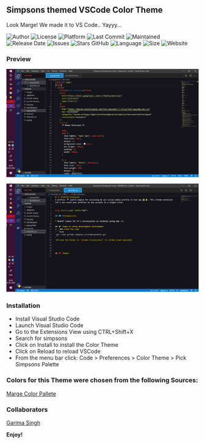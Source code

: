 ## Simpsons themed VSCode Color Theme
Look Marge! We made it to VS Code.. Yayyy...

![Author](https://img.shields.io/badge/author-garimasingh128-orange)
![License](https://img.shields.io/badge/license-MIT-brightgreen)
![Platform](https://img.shields.io/badge/platform-Visual%20Studio%20Code-blue)
![Last Commit](https://img.shields.io/github/last-commit/garimasingh128/simpsons)
![Maintained](https://img.shields.io/maintenance/yes/2020)
![Release Date](https://img.shields.io/github/release-date/garimasingh128/simpsons)
![Issues](https://img.shields.io/github/issues/garimasingh128/simpsons)
![Stars GitHub](https://img.shields.io/github/stars/garimasingh128/simpsons)
![Language](https://img.shields.io/github/languages/top/garimasingh128/simpsons)
![Size](https://img.shields.io/github/repo-size/garimasingh128/simpsons)
![Website](https://img.shields.io/website?down_color=Lightgrey&down_message=Down&up_color=green&up_message=Up&url=https%3A%2F%2Fmarketplace.visualstudio.com%2Fitems%3FitemName%3DSimpsons)

### Preview

![alternativetext](Screenshot1.png)

![alternativetext](Screenshot2.png)

### Installation
* Install Visual Studio Code
* Launch Visual Studio Code
* Go to the Extensions View using CTRL+Shift+X
* Search for simpsons
* Click on Install to install the Color Theme
* Click on Reload to reload VSCode
* From the menu bar click: Code > Preferences > Color Theme > Pick Simpsons Palette

### Colors for this Theme were chosen from the following Sources:
[Marge Color Pallete](https://www.schemecolor.com/marge-the-simpsons-cartoon-colors.php)

### Collaborators
[Garima Singh](https://github.com/garimasingh128)

**Enjoy!**


